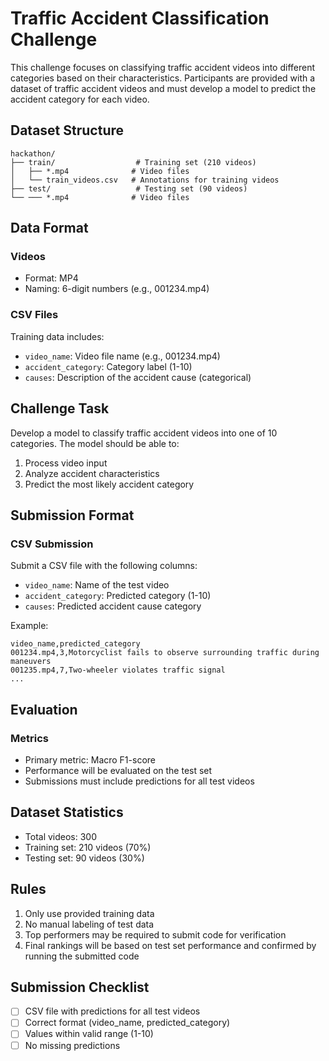 # Traffic Accident Classification Challenge

This challenge focuses on classifying traffic accident videos into different categories based on their characteristics. Participants are provided with a dataset of traffic accident videos and must develop a model to predict the accident category for each video.

## Dataset Structure

```
hackathon/
├── train/                  # Training set (210 videos)
│   ├── *.mp4              # Video files
│   └── train_videos.csv   # Annotations for training videos
├── test/                   # Testing set (90 videos)
└── ─── *.mp4              # Video files
```

## Data Format

### Videos
- Format: MP4
- Naming: 6-digit numbers (e.g., 001234.mp4)

### CSV Files
Training data includes:
- `video_name`: Video file name (e.g., 001234.mp4)
- `accident_category`: Category label (1-10)
- `causes`: Description of the accident cause (categorical)

## Challenge Task

Develop a model to classify traffic accident videos into one of 10 categories. The model should be able to:
1. Process video input
2. Analyze accident characteristics
3. Predict the most likely accident category

## Submission Format

### CSV Submission
Submit a CSV file with the following columns:
- `video_name`: Name of the test video
- `accident_category`: Predicted category (1-10)
- `causes`: Predicted accident cause category

Example:
```csv
video_name,predicted_category
001234.mp4,3,Motorcyclist fails to observe surrounding traffic during maneuvers
001235.mp4,7,Two-wheeler violates traffic signal
...
```

## Evaluation

### Metrics
- Primary metric: Macro F1-score
- Performance will be evaluated on the test set
- Submissions must include predictions for all test videos

## Dataset Statistics
- Total videos: 300
- Training set: 210 videos (70%)
- Testing set: 90 videos (30%)

## Rules
1. Only use provided training data
2. No manual labeling of test data
3. Top performers may be required to submit code for verification
4. Final rankings will be based on test set performance and confirmed by running the submitted code

## Submission Checklist
- [ ] CSV file with predictions for all test videos
- [ ] Correct format (video_name, predicted_category)
- [ ] Values within valid range (1-10)
- [ ] No missing predictions
